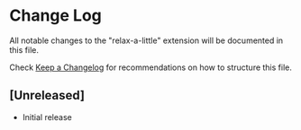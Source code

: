 # Change Log

All notable changes to the "relax-a-little" extension will be documented in this file.

Check [Keep a Changelog](http://keepachangelog.com/) for recommendations on how to structure this file.

## [Unreleased]

- Initial release
